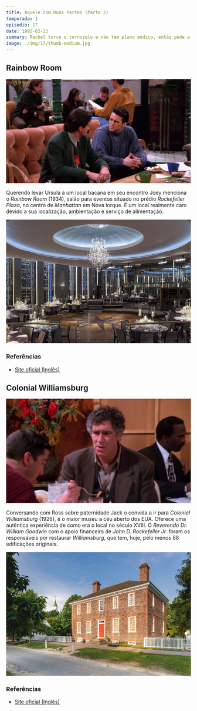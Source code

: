 ```yaml
---
title: Aquele com Duas Partes (Parte 2)
temporada: 1
episodio: 17
date: 1995-02-23
summary: Rachel torce o tornozelo e não tem plano médico, então pede a Monica para trocar de identidade para usar o plano dela.
image: ./img/17/thumb-medium.jpg
---
```


## Rainbow Room

![Rainbow Room](./img/17/rainbow-room.png)

<cena>
  <joey
    original="- Have either of you ever been to the Rainbow Room? Is it expensive?"
    traducao="- Algum de vocês já foi ao Rainbow Room? É caro?"
  />
  <chandler
    original="- Only if you order stuff."
    traducao="- Só se você pedir alguma coisa."
  />
</cena>

Querendo levar Ursula a um local bacana em seu encontro Joey menciona o
*Rainbow Room* (1934), salão para eventos situado no prédio *Rockefeller Plaza*,
no centro de *Manhattan* em Nova Iorque. É um local realmente caro devido a sua
localização, ambientação e serviço de alimentação.

![Rainbow Room - Espaço](./img/17/rainbow-room-espaco.jpg)

### Referências

- [Site oficial (Inglês)](https://rainbowroom.com/our-history/)

## Colonial Williamsburg

![Colonial Williamsburg](./img/17/colonial-williamsburg.png)

<cena>
  <jack
    original="- You always wanted to go to Colonial Williamsburg. How about we do that?"
    traducao="- Você sempre quis ir a Colonial Williamsburg. Que tal?"
  />
</cena>

Conversando com Ross sobre paternidade Jack o convida a ir para *Colonial Williamsburg*
(1926), é o maior museu a céu aberto dos EUA. Oferece uma autêntica experiência de
como era o local no século XVIII. O *Reverendo Dr. William Goodwin* com o apoio
financeiro de *John D. Rockefeller Jr.* foram os responsáveis por restaurar
*Williamsburg*, que tem, hoje, pelo menos 88 edificações originais.

![Colonial Williamsburg - Wythe House](./img/17/colonial-williamsburg-wythe-house.jpg)

### Referências

- [Site oficial (Inglês)](https://www.colonialwilliamsburg.org/learn/about-colonial-williamsburg/)
